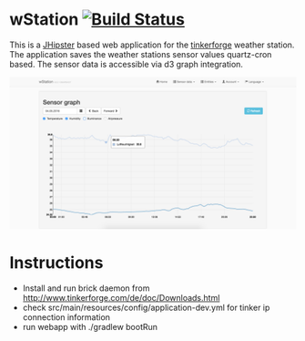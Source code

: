 # wStation [![Build Status](https://travis-ci.org/chrisingenhaag/wStation.svg?branch=master)](https://travis-ci.org/chrisingenhaag/wStation)

This is a [JHipster][] based web application for the [tinkerforge][] weather station. The application saves the weather stations sensor values quartz-cron based. The sensor data is accessible via d3 graph integration.

![tinkerforge weatherstation webapp graph view](https://github.com/chrisingenhaag/wStation/raw/master/src/main/doc/wStation_graph.png)

# Instructions

* Install and run brick daemon from http://www.tinkerforge.com/de/doc/Downloads.html
* check src/main/resources/config/application-dev.yml for tinker ip connection information
* run webapp with ./gradlew bootRun

[JHipster]: https://jhipster.github.io/
[tinkerforge]: http://www.tinkerforge.com/de/doc/Kits/WeatherStation/WeatherStation.html
